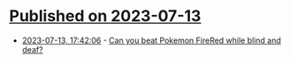 # [Published on 2023-07-13](index.md)

* [2023-07-13, 17:42:06](https://lobste.rs/s/xytlsp/can_you_beat_pokemon_firered_while_blind) - [Can you beat Pokemon FireRed while blind and deaf?](https://youtu.be/6gjsAA_5Agk)
